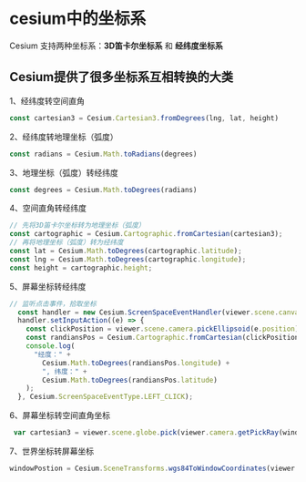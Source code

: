 # cesium中的坐标系

Cesium 支持两种坐标系：**3D笛卡尔坐标系** 和 **经纬度坐标系**  

## Cesium提供了很多坐标系互相转换的大类

1、经纬度转空间直角

```js
const cartesian3 = Cesium.Cartesian3.fromDegrees(lng, lat, height)
```

2、经纬度转地理坐标（弧度）

```js
const radians = Cesium.Math.toRadians(degrees)
```

3、地理坐标（弧度）转经纬度

```js
const degrees = Cesium.Math.toDegrees(radians)
```

4、空间直角转经纬度

```js
// 先将3D笛卡尔坐标转为地理坐标（弧度）
const cartographic = Cesium.Cartographic.fromCartesian(cartesian3);
// 再将地理坐标（弧度）转为经纬度
const lat = Cesium.Math.toDegrees(cartographic.latitude);
const lng = Cesium.Math.toDegrees(cartographic.longitude);
const height = cartographic.height;
```

5、屏幕坐标转经纬度

```js
// 监听点击事件，拾取坐标
  const handler = new Cesium.ScreenSpaceEventHandler(viewer.scene.canvas);
  handler.setInputAction((e) => {
    const clickPosition = viewer.scene.camera.pickEllipsoid(e.position);
    const randiansPos = Cesium.Cartographic.fromCartesian(clickPosition);
    console.log(
      "经度：" +
        Cesium.Math.toDegrees(randiansPos.longitude) +
        ", 纬度：" +
        Cesium.Math.toDegrees(randiansPos.latitude)
    );
  }, Cesium.ScreenSpaceEventType.LEFT_CLICK);
```

6、屏幕坐标转空间直角坐标

```js
 var cartesian3 = viewer.scene.globe.pick(viewer.camera.getPickRay(windowPostion),  viewer.scene);
```

7、世界坐标转屏幕坐标

```js
windowPostion = Cesium.SceneTransforms.wgs84ToWindowCoordinates(viewer.scene, cartesian3);
```
